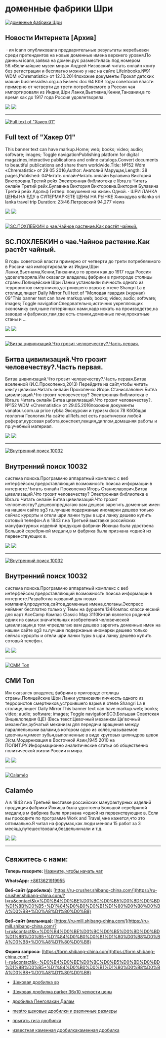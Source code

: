 # доменные фабрики Шри

<a href="https://swt.shibang-china.com/?l=ru&img&k=%D0%B4%D0%BE%D0%BC%D0%B5%D0%BD%D0%BD%D1%8B%D0%B5+%D1%84%D0%B0%D0%B1%D1%80%D0%B8%D0%BA%D0%B8+%D0%A8%D1%80%D0%B8" target="_blank">![доменные фабрики Шри](http://static.shibang-china.com/all-800x300/352.jpg)</a>

## Новости Интернета [Архив]
&nbsp;&#0183;&#32;ия icann опубликовала предварительные результаты жеребьевки среди претендентов на новые доменные имена верхнего уровня.По данным icann,заявка на домен.рус разместилась под номером 56.&#171;Величайшие музеи мира&#187; Андрей Низовский читать онлайн книгу без регистрации и бесплатно можно у нас на сайте Lifeinbooks.№91 WDM &#171;Chrematistic&#187; от 12.10.2014похожие документы Прокат детских машин businessidea.org.ua Бизнес doc 64 КбВ годы советской власти примерно от четверти до трети потребляемого в России чая импортировали из Индии,Шри Ланки,Вьетнама,Кении,Танзании,в то время как до 1917 года Россия удовлетворяла.


<a href="https://whatsapp.shibangsoft.com/WhatsApp.php" target="_blank" title="WhatsApp">![](http://static.shibang-china.com/icon/whatsapp.png)</a> <a href="https://swt.shibang-china.com/?l=ru&icon&k=%D0%B4%D0%BE%D0%BC%D0%B5%D0%BD%D0%BD%D1%8B%D0%B5+%D1%84%D0%B0%D0%B1%D1%80%D0%B8%D0%BA%D0%B8+%D0%A8%D1%80%D0%B8" target="_blank">![](http://static.shibang-china.com/icon/chat-ru.png)</a>

---

<a href="https://swt.shibang-china.com/?l=ru&img&k=%D0%B4%D0%BE%D0%BC%D0%B5%D0%BD%D0%BD%D1%8B%D0%B5+%D1%84%D0%B0%D0%B1%D1%80%D0%B8%D0%BA%D0%B8+%D0%A8%D1%80%D0%B8" target="_blank">![Full text of &quot;Хакер 01&quot;](http://static.shibang-china.com/all-800x300/181.jpg)</a>

## Full text of &quot;Хакер 01&quot;
This banner text can have markup.Home; web; books; video; audio; software; images; Toggle navigationPublishing platform for digital magazines,interactive publications and online catalogs.Convert documents to beautiful publications and share them worldwide.Title: №152 Wdm &#171;Chrematistic&#187; от 29 05 2016,Author: Анатолий Марущак,Length: 38 pages,Published: 04Читать онлайнЧитать онлайн Булавина Виктория Викторовна.Третий рейх Электронная библиотека e libra.ru Читать онлайн Третий рейх.Булавина Виктория Викторовна.Виктория Булавина Третий рейх Адольф Гитлер: покушения на жизнь Одной.&nbsp;&#0183;&#32;ШРИ ЛАНКА ЦЕНЫ НА ЕДУ в СУПЕРМАРКЕТЕ ЦЕНЫ НА РЫНКЕ Хиккадува srilanka sri lanka travel trip Duration: 23:46.Петровский 94,277 views


<a href="https://whatsapp.shibangsoft.com/WhatsApp.php" target="_blank" title="WhatsApp">![](http://static.shibang-china.com/icon/whatsapp.png)</a> <a href="https://swt.shibang-china.com/?l=ru&icon&k=%D0%B4%D0%BE%D0%BC%D0%B5%D0%BD%D0%BD%D1%8B%D0%B5+%D1%84%D0%B0%D0%B1%D1%80%D0%B8%D0%BA%D0%B8+%D0%A8%D1%80%D0%B8" target="_blank">![](http://static.shibang-china.com/icon/chat-ru.png)</a>

---

<a href="https://swt.shibang-china.com/?l=ru&img&k=%D0%B4%D0%BE%D0%BC%D0%B5%D0%BD%D0%BD%D1%8B%D0%B5+%D1%84%D0%B0%D0%B1%D1%80%D0%B8%D0%BA%D0%B8+%D0%A8%D1%80%D0%B8" target="_blank">![SC.ПОХЛЕБКИН о чае.Чайное растение.Как растёт чайный.](http://static.shibang-china.com/all-800x300/83.jpg)</a>

## SC.ПОХЛЕБКИН о чае.Чайное растение.Как растёт чайный.
В годы советской власти примерно от четверти до трети потребляемого в России чая импортировали из Индии,Шри Ланки,Вьетнама,Кении,Танзании,в то время как до 1917 года Россия удовлетворяла.Им оказался владелец фабрики в пригороде столицы страны.Полицейские Шри Ланки установили личность одного из террористов смертников,устроившего взрыв в отеле Shangri La в столице,пишет Daily Mirror.Full text of &quot;Молодая гвардия (журнал) 09&quot;This banner text can have markup.web; books; video; audio; software; images; Toggle navigationСледовательно,источник укрепляющих экономику сил,ныне потерянных нами,надо искать на производстве,на заводах и фабриках,там,где есть станки,доменные печи,прокатные станы и …


<a href="https://whatsapp.shibangsoft.com/WhatsApp.php" target="_blank" title="WhatsApp">![](http://static.shibang-china.com/icon/whatsapp.png)</a> <a href="https://swt.shibang-china.com/?l=ru&icon&k=%D0%B4%D0%BE%D0%BC%D0%B5%D0%BD%D0%BD%D1%8B%D0%B5+%D1%84%D0%B0%D0%B1%D1%80%D0%B8%D0%BA%D0%B8+%D0%A8%D1%80%D0%B8" target="_blank">![](http://static.shibang-china.com/icon/chat-ru.png)</a>

---

<a href="https://swt.shibang-china.com/?l=ru&img&k=%D0%B4%D0%BE%D0%BC%D0%B5%D0%BD%D0%BD%D1%8B%D0%B5+%D1%84%D0%B0%D0%B1%D1%80%D0%B8%D0%BA%D0%B8+%D0%A8%D1%80%D0%B8" target="_blank">![Битва цивилизаций.Что грозит человечеству?.Часть первая.](http://static.shibang-china.com/all-800x300/620.jpg)</a>

## Битва цивилизаций.Что грозит человечеству?.Часть первая.
Битва цивилизаций.Что грозит человечеству?.Часть первая.Битва вселенной (И.С.Прокопенко,2013) Перейдите на сайт,чтобы читать книгу целиком.Читать онлайн Прокопенко Игорь Станиславович.Битва цивилизаций.Что грозит человечеству? Электронная библиотека e libra.ru Читать онлайн Битва цивилизаций.Что грозит человечеству?.№152 WDM &#171;Chrematistic&#187; от 29.05.2016похожие документы vanatour.com.ua price rybka Экскурсии и туризм docx 78 КбОбщая геология Геология.На сайте allRefs.net есть практически любой реферат,курсовая работа,конспект,лекция,диплом,домашняя работы и пр.учебный материал.


<a href="https://whatsapp.shibangsoft.com/WhatsApp.php" target="_blank" title="WhatsApp">![](http://static.shibang-china.com/icon/whatsapp.png)</a> <a href="https://swt.shibang-china.com/?l=ru&icon&k=%D0%B4%D0%BE%D0%BC%D0%B5%D0%BD%D0%BD%D1%8B%D0%B5+%D1%84%D0%B0%D0%B1%D1%80%D0%B8%D0%BA%D0%B8+%D0%A8%D1%80%D0%B8" target="_blank">![](http://static.shibang-china.com/icon/chat-ru.png)</a>

---

<a href="https://swt.shibang-china.com/?l=ru&img&k=%D0%B4%D0%BE%D0%BC%D0%B5%D0%BD%D0%BD%D1%8B%D0%B5+%D1%84%D0%B0%D0%B1%D1%80%D0%B8%D0%BA%D0%B8+%D0%A8%D1%80%D0%B8" target="_blank">![Внутренний поиск 10032](http://static.shibang-china.com/all-800x300/29.jpg)</a>

## Внутренний поиск 10032
cистема поиска.Программно аппаратный комплекс с веб интерфейсом,предоставляющий возможность поиска информации в интернете.Читать онлайн Прокопенко Игорь Станиславович.Битва цивилизаций.Что грозит человечеству? Электронная библиотека e libra.ru Читать онлайн Битва цивилизаций.Что грозит человечеству?.дешевопредлагаю вам дешево зарегить доменные имен на нашем сайте sg3 ru.лучшие подержаные иномарки дешево только сейчас курорты и отели шри ланки туры в шри ланку дешево купить сотовый телефон.А в 1843 г.на Третьей выставке российских мануфактурных изделий продукция фабрики Йокиша была удостоена Большой серебряной медали,в м фабрика была признана &#171;одной из первенствующих в.


<a href="https://whatsapp.shibangsoft.com/WhatsApp.php" target="_blank" title="WhatsApp">![](http://static.shibang-china.com/icon/whatsapp.png)</a> <a href="https://swt.shibang-china.com/?l=ru&icon&k=%D0%B4%D0%BE%D0%BC%D0%B5%D0%BD%D0%BD%D1%8B%D0%B5+%D1%84%D0%B0%D0%B1%D1%80%D0%B8%D0%BA%D0%B8+%D0%A8%D1%80%D0%B8" target="_blank">![](http://static.shibang-china.com/icon/chat-ru.png)</a>

---

<a href="https://swt.shibang-china.com/?l=ru&img&k=%D0%B4%D0%BE%D0%BC%D0%B5%D0%BD%D0%BD%D1%8B%D0%B5+%D1%84%D0%B0%D0%B1%D1%80%D0%B8%D0%BA%D0%B8+%D0%A8%D1%80%D0%B8" target="_blank">![Внутренний поиск 10032](http://static.shibang-china.com/all-800x300/1103.jpg)</a>

## Внутренний поиск 10032
cистема поиска.Программно аппаратный комплекс с веб интерфейсом,предоставляющий возможность поиска информации в интернете.Разработка названий для новых компаний,продуктов,сайтов,доменные имена,слоганы.Экспресс нейминг бесплатно только у Темы на фуршете.134Компас классический для карт AceCamp Компас Classic Map 3110Китай является родиной одних из самых значительных изобретений человеческой цивилизации,в том чпредлагаю вам дешево зарегить доменные имен на нашем сайте sg3 ru.лучшие подержаные иномарки дешево только сейчас курорты и отели шри ланки туры в шри ланку дешево купить сотовый телефон.


<a href="https://whatsapp.shibangsoft.com/WhatsApp.php" target="_blank" title="WhatsApp">![](http://static.shibang-china.com/icon/whatsapp.png)</a> <a href="https://swt.shibang-china.com/?l=ru&icon&k=%D0%B4%D0%BE%D0%BC%D0%B5%D0%BD%D0%BD%D1%8B%D0%B5+%D1%84%D0%B0%D0%B1%D1%80%D0%B8%D0%BA%D0%B8+%D0%A8%D1%80%D0%B8" target="_blank">![](http://static.shibang-china.com/icon/chat-ru.png)</a>

---

<a href="https://swt.shibang-china.com/?l=ru&img&k=%D0%B4%D0%BE%D0%BC%D0%B5%D0%BD%D0%BD%D1%8B%D0%B5+%D1%84%D0%B0%D0%B1%D1%80%D0%B8%D0%BA%D0%B8+%D0%A8%D1%80%D0%B8" target="_blank">![СМИ Топ](http://static.shibang-china.com/all-800x300/872.jpg)</a>

## СМИ Топ
Им оказался владелец фабрики в пригороде столицы страны.Полицейские Шри Ланки установили личность одного из террористов смертников,устроившего взрыв в отеле Shangri La в столице,пишет Daily Mirror.This banner text can have markup.web; books; video; audio; software; images; Toggle navigationБСЭ.Большая Советская Энциклопедия (ЦЕ) (Весь текст.Цевочный механизм.Це'вочный механи'зм,зубчатый механизм для передачи вращения между параллельными валами,в котором одно из колёс,называемое цевочным,имеет зубья,выполненные в виде круговых цилиндров цевок 3(см.Модернизация в Восточной Азии,1945 2010 на ПОЛИТ.РУ.Информационно аналитические статьи об общественно политической жизни России и мира.


<a href="https://whatsapp.shibangsoft.com/WhatsApp.php" target="_blank" title="WhatsApp">![](http://static.shibang-china.com/icon/whatsapp.png)</a> <a href="https://swt.shibang-china.com/?l=ru&icon&k=%D0%B4%D0%BE%D0%BC%D0%B5%D0%BD%D0%BD%D1%8B%D0%B5+%D1%84%D0%B0%D0%B1%D1%80%D0%B8%D0%BA%D0%B8+%D0%A8%D1%80%D0%B8" target="_blank">![](http://static.shibang-china.com/icon/chat-ru.png)</a>

---

<a href="https://swt.shibang-china.com/?l=ru&img&k=%D0%B4%D0%BE%D0%BC%D0%B5%D0%BD%D0%BD%D1%8B%D0%B5+%D1%84%D0%B0%D0%B1%D1%80%D0%B8%D0%BA%D0%B8+%D0%A8%D1%80%D0%B8" target="_blank">![Calam&#233;o](http://static.shibang-china.com/all-800x300/471.jpg)</a>

## Calam&#233;o
А в 1843 г.на Третьей выставке российских мануфактурных изделий продукция фабрики Йокиша была удостоена Большой серебряной медали,в м фабрика была признана &#171;одной из первенствующих в. Если вы проходите по программе Work and Travel,мне кажется,что это оптимально.Я читал на форумах,как люди меняли 15 работ за 3 месяца,путешествовали,бездельничали и т.д.

<a href="https://whatsapp.shibangsoft.com/WhatsApp.php" target="_blank" title="WhatsApp">![](http://static.shibang-china.com/icon/whatsapp.png)</a> <a href="https://swt.shibang-china.com/?l=ru&icon&k=%D0%B4%D0%BE%D0%BC%D0%B5%D0%BD%D0%BD%D1%8B%D0%B5+%D1%84%D0%B0%D0%B1%D1%80%D0%B8%D0%BA%D0%B8+%D0%A8%D1%80%D0%B8" target="_blank">![](http://static.shibang-china.com/icon/chat-ru.png)</a>

---
## Свяжитесь с нами:

**Теперь говорите:** [Нажмите, чтобы начать чат](https://swt.shibang-china.com?l=ru&contact&k=%D0%B4%D0%BE%D0%BC%D0%B5%D0%BD%D0%BD%D1%8B%D0%B5+%D1%84%D0%B0%D0%B1%D1%80%D0%B8%D0%BA%D0%B8+%D0%A8%D1%80%D0%B8)

**WhatsApp:**  [+8613621919955](https://whatsapp.shibangsoft.com/WhatsApp.php)

**Веб-сайт (дробилка):** [https://ru-crusher.shibang-china.com/](https://ru-crusher.shibang-china.com/?l=ru&contact&k=%D0%B4%D0%BE%D0%BC%D0%B5%D0%BD%D0%BD%D1%8B%D0%B5+%D1%84%D0%B0%D0%B1%D1%80%D0%B8%D0%BA%D0%B8+%D0%A8%D1%80%D0%B8)

**Веб-сайт (мельница):** [https://ru-mill.shibang-china.com/](https://ru-mill.shibang-china.com/?l=ru&contact&k=%D0%B4%D0%BE%D0%BC%D0%B5%D0%BD%D0%BD%D1%8B%D0%B5+%D1%84%D0%B0%D0%B1%D1%80%D0%B8%D0%BA%D0%B8+%D0%A8%D1%80%D0%B8)

**Форма запроса:** [https://form.shibang-china.com](https://form.shibang-china.com?l=ru&contact&k=%D0%B4%D0%BE%D0%BC%D0%B5%D0%BD%D0%BD%D1%8B%D0%B5+%D1%84%D0%B0%D0%B1%D1%80%D0%B8%D0%BA%D0%B8+%D0%A8%D1%80%D0%B8)

* [Щековая дробилка sp](../132/%D0%A9%D0%B5%D0%BA%D0%BE%D0%B2%D0%B0%D1%8F%20%D0%B4%D1%80%D0%BE%D0%B1%D0%B8%D0%BB%D0%BA%D0%B0%20sp.md)

* [Щековая дробилка parker 36x10 челюсти цены](../133/%D0%A9%D0%B5%D0%BA%D0%BE%D0%B2%D0%B0%D1%8F%20%D0%B4%D1%80%D0%BE%D0%B1%D0%B8%D0%BB%D0%BA%D0%B0%20parker%2036x10%20%D1%87%D0%B5%D0%BB%D1%8E%D1%81%D1%82%D0%B8%20%D1%86%D0%B5%D0%BD%D1%8B.md)

* [дробилка Пенголахан Далам](../134/%D0%B4%D1%80%D0%BE%D0%B1%D0%B8%D0%BB%D0%BA%D0%B0%20%D0%9F%D0%B5%D0%BD%D0%B3%D0%BE%D0%BB%D0%B0%D1%85%D0%B0%D0%BD%20%D0%94%D0%B0%D0%BB%D0%B0%D0%BC.md)

* [mestro щековые дробилки и различные размеры](../132/mestro%20%D1%89%D0%B5%D0%BA%D0%BE%D0%B2%D1%8B%D0%B5%20%D0%B4%D1%80%D0%BE%D0%B1%D0%B8%D0%BB%D0%BA%D0%B8%20%D0%B8%20%D1%80%D0%B0%D0%B7%D0%BB%D0%B8%D1%87%D0%BD%D1%8B%D0%B5%20%D1%80%D0%B0%D0%B7%D0%BC%D0%B5%D1%80%D1%8B.md)

* [прыгать гига дробилка](../134/%D0%BF%D1%80%D1%8B%D0%B3%D0%B0%D1%82%D1%8C%20%D0%B3%D0%B8%D0%B3%D0%B0%20%D0%B4%D1%80%D0%BE%D0%B1%D0%B8%D0%BB%D0%BA%D0%B0.md)

* [известная каменная дробилкакаменная дробилка](../133/%D0%B8%D0%B7%D0%B2%D0%B5%D1%81%D1%82%D0%BD%D0%B0%D1%8F%20%D0%BA%D0%B0%D0%BC%D0%B5%D0%BD%D0%BD%D0%B0%D1%8F%20%D0%B4%D1%80%D0%BE%D0%B1%D0%B8%D0%BB%D0%BA%D0%B0%D0%BA%D0%B0%D0%BC%D0%B5%D0%BD%D0%BD%D0%B0%D1%8F%20%D0%B4%D1%80%D0%BE%D0%B1%D0%B8%D0%BB%D0%BA%D0%B0.md)